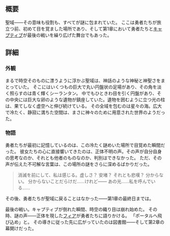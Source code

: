 <!-- title: 聖域 -->

<!-- quote: 心配しないで。これで永遠のお別れじゃないから。 -->

<!-- chapters: 0 -->

<!-- images: (聖域の全景 #1), (聖域の全景 #2), (聖域の全景 #3), (聖域の全景 #4), (聖域のコンセプトアート) --->

<!-- model: false -->

## 概要

聖域――その意味も役割も、すべてが謎に包まれていた。
ここは勇者たちが旅立つ前、初めて目を覚ました場所であり、そして第1章において勇者たちと[キャプティブ](#entry:outsider-entry)が最後の戦いを繰り広げた舞台でもあった。

## 詳細

### 外観

まるで時空そのものに漂うように浮かぶ聖域は、神話のような神秘と神聖さをまとっていた。
そこにはいくつもの巨大で丸い円盤状の足場があり、その角を淡く照らすのは青く輝くシーランタン。
中でもひときわ目を引く円盤があり、その中央には巨大な卵のような遺物が鎮座していた。遺物を囲むように立つ光の柱は、果てしなく虚空へと伸び続けている。
その全域を包むのは星々の海。広大で冷たく、静寂に満ちた空間は、まさに神々のために用意された世界のようだった。

### 物語

勇者たちが最初に記憶しているのは、この冷たく謎めいた場所で目覚めた瞬間だった。
彼女たちの心に直接響いてきたのは、正体不明の声。その声が自分自身の思考なのか、それとも他者のものなのか、判別はできなかった。
ただ、その声が伝えた不可解な言葉は、この場所の謎をさらに深めるばかりだった。

> 消滅を前にして、私は感じる。虚しさ？
> 安堵？
> それとも悲嘆？
> 分からない。
> 分からないことだらけだ……けれど――
> あの光……私を呼んでいる……

その後、勇者たちが聖域に戻ることはなかった――第1章の最終日までは。

最後の戦い。キャプティブが倒れた瞬間、時空の織り目は崩れ始めた。
その時、謎の声――正体を現した[フィア](#entry:iphania-entry)が勇者たちに語りかける。
「ポータルへ飛び込め」と。
その導きに従った先に広がっていたのは図書館――そして第2章の幕開けだった。
